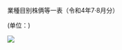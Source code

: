 業種目别株俩等一表（令和4年7·8月分）

(单位：)

![](https://www.nta.go.jp/tmp/50a38b39-8bde-4df1-9483-0132432dd4ab/images/e7e9072491ab5e2a12b581015391ee952eb38ef48fb6915af0892f87cd409392.jpg)